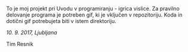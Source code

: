 To je moj projekt pri Uvodu v programiranju - igrica vislice. Za pravilno delovanje programa je potreben gif,
ki je vključen v repozitoriju. Koda in dotični gif potrebujeta biti v istem direktoriju. 

*10. 9. 2017, Ljubljana*

Tim Resnik
